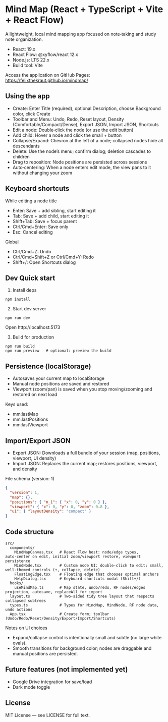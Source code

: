 # Mind Map (React + TypeScript + Vite + React Flow)

A lightweight, local mind mapping app focused on note‑taking and study note organization.

- React: 19.x
- React Flow: @xyflow/react 12.x
- Node.js: LTS 22.x
- Build tool: Vite

Access the application on GitHub Pages: https://felixthekraut.github.io/mindmap/

## Using the app

- Create: Enter Title (required), optional Description, choose Background color, click Create
- Toolbar and Menu: Undo, Redo, Reset layout, Density (Comfortable/Compact/Dense), Export JSON, Import JSON, Shortcuts
- Edit a node: Double‑click the node (or use the edit button)
- Add child: Hover a node and click the small + button
- Collapse/Expand: Chevron at the left of a node; collapsed nodes hide all descendants
- Delete: Use the node’s menu; confirm dialog; deletion cascades to children
- Drag to reposition: Node positions are persisted across sessions
- Auto‑centering: When a node enters edit mode, the view pans to it without changing your zoom

## Keyboard shortcuts

While editing a node title
- Enter: Save + add sibling, start editing it
- Tab: Save + add child, start editing it
- Shift+Tab: Save + focus parent
- Ctrl/Cmd+Enter: Save only
- Esc: Cancel editing

Global
- Ctrl/Cmd+Z: Undo
- Ctrl/Cmd+Shift+Z or Ctrl/Cmd+Y: Redo
- Shift+/: Open Shortcuts dialog

## Dev Quick start

1) Install deps

```
npm install
```

2) Start dev server

```
npm run dev
```
Open http://localhost:5173

3) Build for production

```
npm run build
npm run preview   # optional: preview the build
```
## Persistence (localStorage)

- Autosaves your current map to localStorage
- Manual node positions are saved and restored
- Viewport (zoom/pan) is saved when you stop moving/zooming and restored on next load

Keys used:
- mm:lastMap
- mm:lastPositions
- mm:lastViewport

## Import/Export JSON

- Export JSON: Downloads a full bundle of your session (map, positions, viewport, UI density)
- Import JSON: Replaces the current map; restores positions, viewport, and density

File schema (version: 1)
```json
{
  "version": 1,
  "map": {},
  "positions": { "n_1": { "x": 0, "y": 0 } },
  "viewport": { "x": 0, "y": 0, "zoom": 0.8 },
  "ui": { "layoutDensity": "compact" }
}
```

## Code structure

```
src/
  components/
    MindMapCanvas.tsx   # React Flow host: node/edge types, auto‑center on edit, initial zoom/viewport restore, viewport persistence
    MindNode.tsx        # Custom node UI: double‑click to edit; small, well‑themed controls (+, collapse, delete)
    FloatingEdge.tsx    # Floating edge that chooses optimal anchors
    HelpDialog.tsx      # Keyboard shortcuts modal (Shift+/)
  hooks/
    useMindMap.ts       # Map state, undo/redo, RF nodes/edges projection, autosave, replaceAll for import
  layout.ts             # Two‑sided tidy tree layout that respects collapsed subtrees
  types.ts              # Types for MindMap, MindNode, RF node data, undo actions
  App.tsx               # Create form; toolbar (Undo/Redo/Reset/Density/Export/Import/Shortcuts)
```

Notes on UI choices
- Expand/collapse control is intentionally small and subtle (no large white ovals).
- Smooth transitions for background color; nodes are draggable and manual positions are persisted.

## Future features (not implemented yet)
- Google Drive integration for save/load
- Dark mode toggle

## License
MIT License — see LICENSE for full text.
